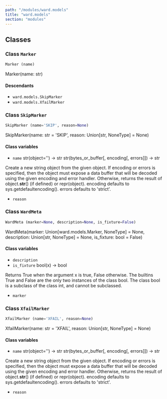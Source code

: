 ```yaml
---
path: "/modules/ward.models"
title: "ward.models"
section: "modules"
---
```


## Classes

### Class `Marker`

```python
Marker (name)
```

Marker(name: str)

#### Descendants

* `ward.models.SkipMarker`
* `ward.models.XfailMarker`

### Class `SkipMarker`

```python
SkipMarker (name='SKIP', reason=None)
```

SkipMarker(name: str = 'SKIP', reason: Union[str, NoneType] = None)

#### Class variables

* `name` str(object='') -> str
str(bytes_or_buffer[, encoding[, errors]]) -> str

Create a new string object from the given object. If encoding or
errors is specified, then the object must expose a data buffer
that will be decoded using the given encoding and error handler.
Otherwise, returns the result of object.__str__() (if defined)
or repr(object).
encoding defaults to sys.getdefaultencoding().
errors defaults to 'strict'.
* `reason` 

### Class `WardMeta`

```python
WardMeta (marker=None, description=None, is_fixture=False)
```

WardMeta(marker: Union[ward.models.Marker, NoneType] = None, description: Union[str, NoneType] = None, is_fixture: bool = False)

#### Class variables

* `description` 
* `is_fixture` bool(x) -> bool

Returns True when the argument x is true, False otherwise.
The builtins True and False are the only two instances of the class bool.
The class bool is a subclass of the class int, and cannot be subclassed.
* `marker` 

### Class `XfailMarker`

```python
XfailMarker (name='XFAIL', reason=None)
```

XfailMarker(name: str = 'XFAIL', reason: Union[str, NoneType] = None)

#### Class variables

* `name` str(object='') -> str
str(bytes_or_buffer[, encoding[, errors]]) -> str

Create a new string object from the given object. If encoding or
errors is specified, then the object must expose a data buffer
that will be decoded using the given encoding and error handler.
Otherwise, returns the result of object.__str__() (if defined)
or repr(object).
encoding defaults to sys.getdefaultencoding().
errors defaults to 'strict'.
* `reason`